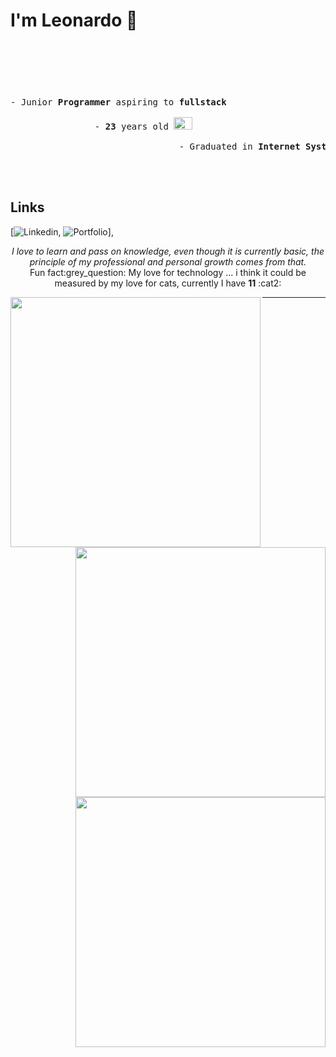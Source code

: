 # I'm Leonardo 🌈

<pre>
- Junior <b>Programmer</b> aspiring to <b>fullstack</b>                                                                                      <img src="https://lh3.googleusercontent.com/proxy/OMpCd2XrMmo7SFn4Pye-qoioQp810fn2HbjR-ssiuBWktn7dlG18WyA5QftpdwzuuZgwQ9o3lMdXgzBXEQa-C5-X1oBKmrY" width=150 height=100 / >
 
                - <b>23</b> years old <img src="https://upload.wikimedia.org/wikipedia/en/thumb/0/05/Flag_of_Brazil.svg/1200px-Flag_of_Brazil.svg.png" width=30 height=20 / >
                                
                                - Graduated in <b>Internet Systems Technology</b>



</pre>

## Links
[![Linkedin](https://img.shields.io/static/v1?logo=linkedin&label=linkedin&message=lcds90&color=blue&style=for-the-badge&link=https://www.linkedin.com/in/lcds90/),
![Portfolio](https://img.shields.io/static/v1?&label=Portflio&message=site&color=purple&style=for-the-badge&link=http://lcds.me)],

<p align="center">
<i>I love to learn and pass on knowledge, even though it is currently basic, the principle of my professional and personal growth comes from that.</i><br>
Fun fact:grey_question: My love for technology ... i think it could be measured by my love for cats, currently I have <b>11</b> :cat2:
</p>

<a href="https://github.com/lcds90/">
  <img align="left" src="https://github-readme-stats.vercel.app/api/top-langs/?username=lcds90&langs_count=10&theme=jolly&layout=compact&include_all_commits=true" width=400/>
</a>
<a href="https://github.com/lcds90/">
  <img align="right" src="https://github-readme-stats.vercel.app/api?username=lcds90&show_icons=true&theme=jolly&hide=contribs,issues,stars" width=400 />
</a>
<a href="https://github.com/lcds90/">
  <img align="right" src="https://github-readme-stats.vercel.app/api/wakatime?username=lcds90&theme=jolly"  width=400/>
</a>
<hr>
